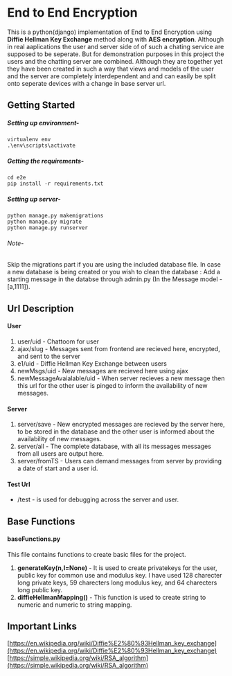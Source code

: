 # End to End Encryption

This is a python(django) implementation of End to End Encryption using **Diffie Hellman Key Exchange** method along with **AES encryption**. Although in real aaplications the user and server side of of such a chating service are supposed to be seperate. But for demonstration purposes in this project the users and the chatting server are combined. Although they are together yet they have been created in such a way that views and models of the user and the server are completely interdependent and and can easily be split onto seperate devices with a change in base server url.

## Getting Started
##### Setting up environment-
    virtualenv env
    .\env\scripts\activate

##### Getting the requirements-
    cd e2e
    pip install -r requirements.txt 

##### Setting up server-
    python manage.py makemigrations
    python manage.py migrate
    python manage.py runserver

###### Note-
Skip the migrations part if you are using the included database file. In case a new database is being created or you wish to clean the database : Add a starting message in the databse through admin.py (In the Message model - [a,1111]).

## Url Description
#### User
1.  user/uid - Chattoom for user
1.  ajax/slug - Messages sent from frontend are recieved here, encrypted, and sent to the server
1.  e1/uid - Diffie Hellman Key Exchange between users
1.  newMsgs/uid - New messages are recieved here using ajax
1. newMessageAvaialable/uid - When server recieves a new message then this url for the other user is pinged to inform the availability of new messages.

#### Server
1. server/save - New encrypted messages are recieved by the server here, to be stored in the database and the other user is informed about the availability of new messages.
1. server/all - The complete database, with all its messages messages from all users are output here.
1. server/fromTS - Users can demand messages from server by providing a date of start and a user id.

#### Test Url
- /test - is used for debugging across the server and user.

## Base Functions
#### baseFunctions.py
This file contains functions to create basic files for the project.
1. **generateKey(n,l=None)** - It is used to create privatekeys for the user, public key for common use and modulus key. I have used 128 charecter long private keys, 59 charecters long modulus key, and 64 charecters long public key.
1. **diffieHellmanMapping()** - This function is used to create string to numeric and numeric to string mapping. 

## Important Links
[https://en.wikipedia.org/wiki/Diffie%E2%80%93Hellman_key_exchange](https://en.wikipedia.org/wiki/Diffie%E2%80%93Hellman_key_exchange)
[https://simple.wikipedia.org/wiki/RSA_algorithm](https://simple.wikipedia.org/wiki/RSA_algorithm)



